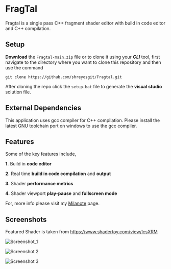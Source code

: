 # FragTal

Fragtal is a single pass C++ fragment shader editor with build in code editor and C++ compilation.

## Setup

**Download** the `Fragtal-main.zip` file or to clone it using your ***CLI*** tool, first navigate to the directory where you want to clone this repository and then use the command

```
git clone https://github.com/shreyosgit/Fragtal.git
```

After cloning the repo click the `setup.bat` file to generate the **visual studio** solution file.

## External Dependencies

This application uses gcc compiler for C++ compilation. Please install the latest GNU toolchain port on windows to use the gcc compiler.

## Features

Some of the key features include,

**1.** Build in **code editor**

**2.** Real time **build in code compilation** and **output**

**3.** Shader **performance metrics**

**4.** Shader viewport **play-pause** and **fullscreen mode**

For, more info please visit my [Milanote](https://app.milanote.com/1QT81C1nTaQGaV?p=T3l2XASlK2A) page.

## Screenshots

Featured Shader is taken from https://www.shadertoy.com/view/lcsXRM

![Screenshot_1](https://github.com/shreyosgit/Fragtal/assets/92203452/2b440860-0fb9-4752-bc2b-4efeb2513086)

![Screenshot 2](https://github.com/shreyosgit/Fragtal/assets/92203452/800efd22-ef87-4bd0-8804-0e67b7d83d9e)

![Screenshot 3](https://github.com/shreyosgit/Fragtal/assets/92203452/5623dc78-3b5a-4693-8949-a55ee48d9e0f)

<br />